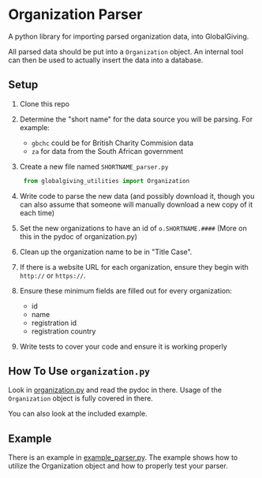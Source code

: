# Organization Parser

A python library for importing parsed organization data, into GlobalGiving.

All parsed data should be put into a `Organization` object.  An internal tool can then be used to actually insert the data into a database.

## Setup

1. Clone this repo
1. Determine the "short name" for the data source you will be parsing.  For example:
    * `gbchc` could be for British Charity Commision data
    * `za` for data from the South African government
1. Create a new file named `SHORTNAME_parser.py`

   ```python
    from globalgiving_utilities import Organization
    ```
1. Write code to parse the new data (and possibly download it, though you can also assume that someone will manually download a new copy of it each time)
1. Set the new organizations to have an id of `o.SHORTNAME.####` (More on this in the pydoc of organization.py)
1. Clean up the organization name to be in "Title Case".
1. If there is a website URL for each organization, ensure they begin with `http://` or `https://`.
1. Ensure these minimum fields are filled out for every organization:
    * id
    * name
    * registration id
    * registration country
1. Write tests to cover your code and ensure it is working properly

## How To Use `organization.py`

Look in [organization.py](globalgiving_utilities/organization.py) and read the pydoc in there.  Usage of the `Organization` object is fully covered in there.

You can also look at the included example.

## Example

There is an example in [example_parser.py](example_parser.py).  The example shows how to utilize the Organization object and how to properly test your parser.